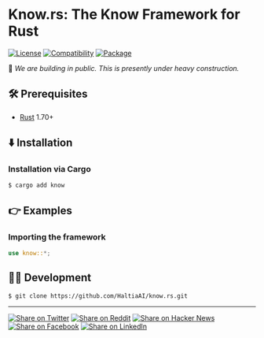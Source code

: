 # Know.rs: The Know Framework for Rust

[![License](https://img.shields.io/badge/license-Public%20Domain-blue.svg)](https://unlicense.org)
[![Compatibility](https://img.shields.io/badge/rust-1.70%2B-blue)](https://crates.io/crates/know)
[![Package](https://img.shields.io/crates/v/know)](https://crates.io/crates/know)

🚧 _We are building in public. This is presently under heavy construction._

## 🛠️ Prerequisites

- [Rust](https://rust-lang.org) 1.70+

## ⬇️ Installation

### Installation via Cargo

```console
$ cargo add know
```

## 👉 Examples

### Importing the framework

```rust
use know::*;
```

## 👨‍💻 Development

```console
$ git clone https://github.com/HaltiaAI/know.rs.git
```

- - -

[![Share on Twitter](https://img.shields.io/badge/share%20on-twitter-03A9F4?logo=twitter)](https://twitter.com/share?url=https://github.com/HaltiaAI/know.rs&text=Know.rs:%20The%20Know%20Framework%20for%20Rust)
[![Share on Reddit](https://img.shields.io/badge/share%20on-reddit-red?logo=reddit)](https://reddit.com/submit?url=https://github.com/HaltiaAI/know.rs&title=Know.rs:%20The%20Know%20Framework%20for%20Rust)
[![Share on Hacker News](https://img.shields.io/badge/share%20on-hacker%20news-orange?logo=ycombinator)](https://news.ycombinator.com/submitlink?u=https://github.com/HaltiaAI/know.rs&t=Know.rs:%20The%20Know%20Framework%20for%20Rust)
[![Share on Facebook](https://img.shields.io/badge/share%20on-facebook-1976D2?logo=facebook)](https://www.facebook.com/sharer/sharer.php?u=https://github.com/HaltiaAI/know.rs)
[![Share on LinkedIn](https://img.shields.io/badge/share%20on-linkedin-3949AB?logo=linkedin)](https://www.linkedin.com/sharing/share-offsite/?url=https://github.com/HaltiaAI/know.rs)
